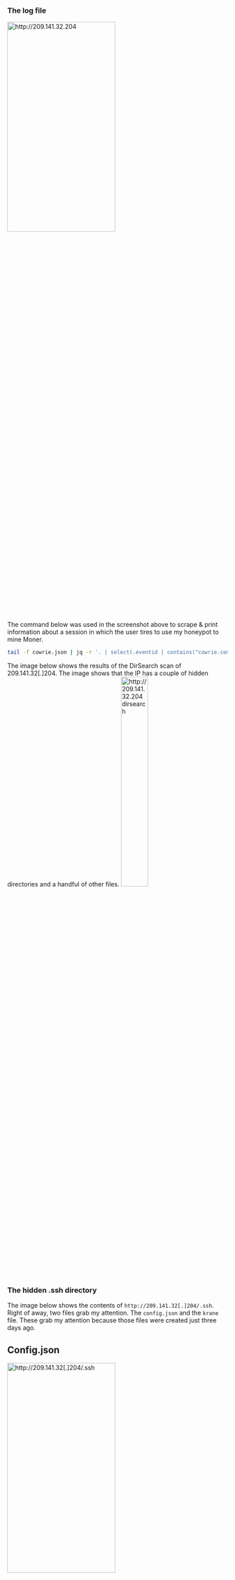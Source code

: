 
### The log file

<img src="https://i.imgur.com/OlKKF60.png" alt="http://209.141.32.204" width="70%" height="35%">
<br>
The command below was used in the screenshot above to scrape & print information about a session in which the user tires to use my honeypot to mine Moner.

```bash
tail -f cowrie.json | jq -r '. | select(.eventid | contains("cowrie.command.input")) | "CMD: " + .input, "Session: " + .session,  "SRC IP: " + .src_ip + "\r\n"'
```
The image below shows the results of the DirSearch scan of 209.141.32[.]204. The image shows that the IP has a couple of hidden directories and a handful of other files. 
<img src="https://i.imgur.com/TGUCk5q.png" alt="http://209.141.32.204 dirsearch" width="35%" height="35%">

### The hidden .ssh directory
The image below shows the contents of `http://209.141.32[.]204/.ssh`. Right of away, two files grab my attention. The `config.json` and the `krane` file. These grab my attention because those files were created just three days ago. 


## Config.json


<img src="https://i.imgur.com/SGZIAVk.png" alt="http://209.141.32[.]204/.ssh" width="70%" height="35%">


### IOC
dfa6d202fc24623a5aadf3684aadcfbce72ee8aa  config.json
f1cb326ee8ab4217cf9191f395e35fe684dd426a  a
bfa1d6ecc6a4f2da893b88f15b96a96320dd27c5  b
